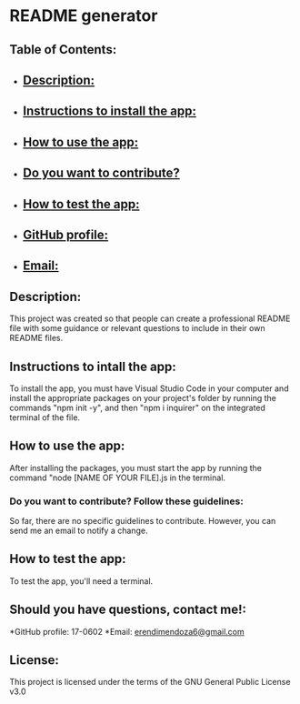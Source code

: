# README generator
## Table of Contents:
- ## [Description:](#description)
- ## [Instructions to install the app:](#installation)
- ## [How to use the app:](#use)
- ## [Do you want to contribute?](#guidelines)
- ## [How to test the app:](#test)
- ## [GitHub profile:](#github)
- ## [Email:](#email)
## Description:
This project was created so that people can create a professional README file with some guidance or relevant questions to include in their own README files.
## Instructions to intall the app:
To install the app, you must have Visual Studio Code in your computer and install the appropriate packages on your project's folder by running the commands "npm init -y", and then "npm i inquirer" on the integrated terminal of the file.
## How to use the app:
After installing the packages, you must start the app by running the command "node [NAME OF YOUR FILE].js in the terminal.
### Do you want to contribute? Follow these guidelines:
So far, there are no specific guidelines to contribute. However, you can send me an email to notify a change.
## How to test the app:
To test the app, you'll need a terminal.
## Should you have questions, contact me!:
*GitHub profile: 17-0602
*Email: erendimendoza6@gmail.com
## License:
This project is licensed under the terms of the GNU General Public License v3.0